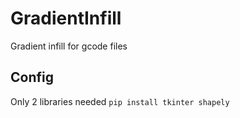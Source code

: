 # GradientInfill
Gradient infill for gcode files

## Config
 Only 2 libraries needed  ```pip install tkinter shapely```
